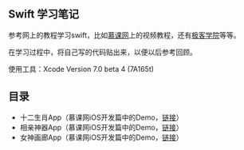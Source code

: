 ## Swift 学习笔记

参考网上的教程学习swift，比如[慕课网](http://www.imooc.com/)上的视频教程，还有[极客学院](www.jikexueyuan.com)等等。

在学习过程中，将自己写的代码贴出来，以便以后参考回顾。

使用工具：Xcode Version 7.0 beta 4 (7A165t) 

## 目录

+ 十二生肖App（慕课网iOS开发篇中的Demo，[链接](http://www.imooc.com/video/3386)）
+ 相亲神器App（慕课网iOS开发篇中的Demo，[链接](http://www.imooc.com/video/3616)）
+ 女神画廊App（慕课网iOS开发篇中的Demo，[链接](http://www.imooc.com/video/4200)）